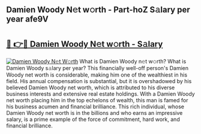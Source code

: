 ## Damien Woody N𝚎t w𝚘rth - Part-hoZ S𝚊lary per year afe9V

# <h2><a href="http://gc28db.nevu.top/?p=Damien+Woody">🔗 👉🔴 Damien Woody N𝚎t w𝚘rth - S𝚊lary</a></h2>

[![Damien Woody N𝚎t W𝚘rth](https://i.imgur.com/Oavwk0R.jpeg)](http://gc28db.nevu.top/?p=Damien+Woody)
What is Damien Woody n𝚎t w𝚘rth? What is Damien Woody s𝚊lary per year?
This financially well-off person's Damien Woody net worth is considerable, making him one of the wealthiest in his field. His annual compensation is substantial, but it is overshadowed by his believed Damien Woody net worth, which is attributed to his diverse business interests and extensive real estate holdings. With a Damien Woody net worth placing him in the top echelons of wealth, this man is famed for his business acumen and financial brilliance. This rich individual, whose Damien Woody net worth is in the billions and who earns an impressive salary, is a prime example of the force of commitment, hard work, and financial brilliance.
